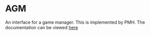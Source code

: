 AGM
===

An interface for a game manager. This is implemented by PMH.
The documentation can be viewed [here](http://apps.thijsmolendijk.nl/agm/doc/)
